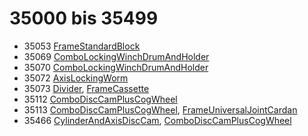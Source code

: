 # 35000 bis 35499
- 35053 [FrameStandardBlock](Elements/FrameStandardBlock.md)
- 35069 [ComboLockingWinchDrumAndHolder](Elements/ComboLockingWinchDrumAndHolder.md)
- 35070 [ComboLockingWinchDrumAndHolder](Elements/ComboLockingWinchDrumAndHolder.md)
- 35072 [AxisLockingWorm](Elements/AxisLockingWorm.md)
- 35073 [Divider](ModelBase/Divider.md), [FrameCassette](Elements/FrameCassette.md)
- 35112 [ComboDiscCamPlusCogWheel](Elements/ComboDiscCamPlusCogWheel.md)
- 35113 [ComboDiscCamPlusCogWheel](Elements/ComboDiscCamPlusCogWheel.md), [FrameUniversalJointCardan](Elements/FrameUniversalJointCardan.md)
- 35466 [CylinderAndAxisDiscCam](Elements/CylinderAndAxisDiscCam.md), [ComboDiscCamPlusCogWheel](Elements/ComboDiscCamPlusCogWheel.md)
